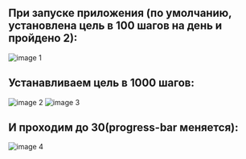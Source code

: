 ## При запуске приложения (по умолчанию, установлена цель в 100 шагов на день и пройдено 2): 

![image 1](https://github.com/vanosss/Bitcup-GoogleFitApp/blob/master/images/4.jpg)

## Устанавливаем цель в 1000 шагов:

![image 2](https://github.com/vanosss/Bitcup-GoogleFitApp/blob/master/images/3.jpg)
![image 3](https://github.com/vanosss/Bitcup-GoogleFitApp/blob/master/images/2.jpg)

## И проходим до 30(progress-bar меняется):
![image 4](https://github.com/vanosss/Bitcup-GoogleFitApp/blob/master/images/1.jpg)
